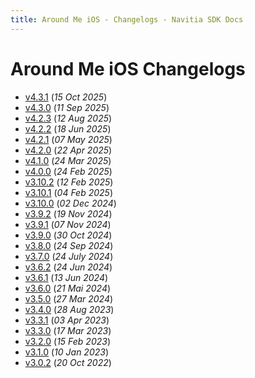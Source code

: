 ```yaml
---
title: Around Me iOS - Changelogs - Navitia SDK Docs
---
```


# Around Me iOS Changelogs

* [v4.3.1](releases/4.3.1/index.md) (_15 Oct 2025_)
* [v4.3.0](releases/4.3.0/index.md) (_11 Sep 2025_)
* [v4.2.3](releases/4.2.3/index.md) (_12 Aug 2025_)
* [v4.2.2](releases/4.2.2/index.md) (_18 Jun 2025_)
* [v4.2.1](releases/4.2.1/index.md) (_07 May 2025_)
* [v4.2.0](releases/4.2.0/index.md) (_22 Apr 2025_)
* [v4.1.0](releases/4.1.0/index.md) (_24 Mar 2025_)
* [v4.0.0](releases/4.0.0/index.md) (_24 Feb 2025_)
* [v3.10.2](releases/3.10.2/index.md) (_12 Feb 2025_)
* [v3.10.1](releases/3.10.1/index.md) (_04 Feb 2025_)
* [v3.10.0](releases/3.10.0/index.md) (_02 Dec 2024_)
* [v3.9.2](releases/3.9.2/index.md) (_19 Nov 2024_)
* [v3.9.1](releases/3.9.1/index.md) (_07 Nov 2024_)
* [v3.9.0](releases/3.9.0/index.md) (_30 Oct 2024_)
* [v3.8.0](releases/3.8.0/index.md) (_24 Sep 2024_)
* [v3.7.0](releases/3.7.0/index.md) (_24 July 2024_)
* [v3.6.2](releases/3.6.2/index.md) (_24 Jun 2024_)
* [v3.6.1](releases/3.6.1/index.md) (_13 Jun 2024_)
* [v3.6.0](releases/3.6.0/index.md) (_21 Mai 2024_)
* [v3.5.0](releases/3.5.0/index.md) (_27 Mar 2024_)
* [v3.4.0](releases/3.4.0/index.md) (_28 Aug 2023_)
* [v3.3.1](releases/3.3.1/index.md) (_03 Apr 2023_)
* [v3.3.0](releases/3.3.0/index.md) (_17 Mar 2023_)
* [v3.2.0](releases/3.2.0/index.md) (_15 Feb 2023_)
* [v3.1.0](releases/3.1.0/index.md) (_10 Jan 2023_)
* [v3.0.2](releases/3.0.2/index.md) (_20 Oct 2022_)
